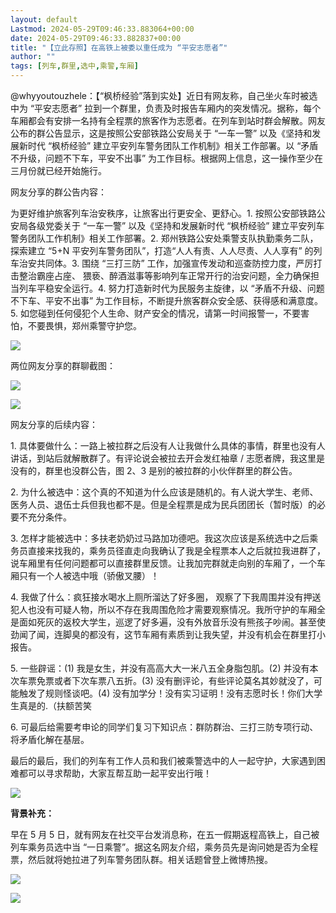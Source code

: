 ```yaml
---
layout: default
Lastmod: 2024-05-29T09:46:33.883064+00:00
date: 2024-05-29T09:46:33.882837+00:00
title: "【立此存照】在高铁上被委以重任成为 “平安志愿者”"
author: ""
tags: [列车,群里,选中,乘警,车厢]
---
```


@whyyoutouzhele：【“枫桥经验”落到实处】近日有网友称，自己坐火车时被选中为 “平安志愿者” 拉到一个群里，负责及时报告车厢内的突发情况。据称，每个车厢都会有安排一名持有全程票的旅客作为志愿者。在列车到站时群会解散。网友公布的群公告显示，这是按照公安部铁路公安局关于 “一车一警” 以及《坚持和发展新时代 “枫桥经验” 建立平安列车警务团队工作机制》相关工作部署。以 “矛盾不升级，问题不下车，平安不出事” 为工作目标。根据网上信息，这一操作至少在三月份就已经开始施行。

网友分享的群公告内容：

为更好维护旅客列车治安秩序，让旅客出行更安全、更舒心。1. 按照公安部铁路公安局各级党委关于 “一车一警” 以及《坚持和发展新时代 “枫桥经验” 建立平安列车警务团队工作机制》相关工作部署。2. 郑州铁路公安处乘警支队执勤乘务二队， 探索建立 “5+N 平安列车警务团队”，打造“人人有责、人人尽责、人人享有” 的列车治安共同体。3. 围绕 “三打三防” 工作，加强宣传发动和巡查防控力度，严厉打击整治霸座占座、 猥亵、醉酒滋事等影响列车正常开行的治安问题，全力确保担当列车平稳安全运行。4. 努力打造新时代为民服务主旋律，以 “矛盾不升级、问题不下车、平安不出事” 为工作目标，不断提升旅客群众安全感、获得感和满意度。5. 如您碰到任何侵犯个人生命、财产安全的情况，请第一时间报警一，不要害怕，不要畏惧，郑州乘警守护您。

![](https://images.weserv.nl/?url=https%3A//chinadigitaltimes.net/chinese/files/2024/05/image-1716894583188.png)

两位网友分享的群聊截图：

![](https://images.weserv.nl/?url=https%3A//chinadigitaltimes.net/chinese/files/2024/05/image-1716894793161.png)

![](https://images.weserv.nl/?url=https%3A//chinadigitaltimes.net/chinese/files/2024/05/image-1716894675095.png)

网友分享的后续内容：

1\. 具体要做什么：一路上被拉群之后没有人让我做什么具体的事情，群里也没有人讲话，到站后就解散群了。有评论说会被拉去开会发红袖章 / 志愿者牌，我这里是没有的，群里也没群公告，图 2、3 是别的被拉群的小伙伴群里的群公告。

2\. 为什么被选中：这个真的不知道为什么应该是随机的。有人说大学生、老师、医务人员、退伍士兵但我也都不是。但是全程票是成为民兵团团长（暂时版）的必要不充分条件。

3\. 怎样才能被选中：多扶老奶奶过马路加功德吧。我这次应该是系统选中之后乘务员直接来找我的，乘务员径直走向我确认了我是全程票本人之后就拉我进群了，说车厢里有任何问题都可以直接群里反馈。让我加完群就走向别的车厢了，一个车厢只有一个人被选中哦（骄傲叉腰）！

4\. 我做了什么：疯狂接水喝水上厕所溜达了好多圈， 观察了下我周围并没有押送犯人也没有可疑人物，所以不存在我周围危险才需要观察情况。我所守护的车厢全是面如死灰的返校大学生，巡逻了好多遍，没有外放音乐没有熊孩子吵闹。甚至使劲闻了闻，连脚臭的都没有，这节车厢有素质到让我失望，并没有机会在群里打小报告。

5\. 一些辟谣：(1) 我是女生，并没有高高大大一米八五全身脂包肌。(2) 并没有本次车票免票或者下次车票八五折。(3) 没有删评论，有些评论莫名其妙就没了，可能触发了规则怪谈吧。(4) 没有加学分！没有实习证明！没有志愿时长！你们大学生真是的.（扶额苦笑

6\. 可最后给需要考申论的同学们复习下知识点：群防群治、三打三防专项行动、将矛盾化解在基层。

最后的最后，我们的列车有工作人员和我们被乘警选中的人一起守护，大家遇到困难都可以寻求帮助，大家互帮互助一起平安出行哦！

![](https://images.weserv.nl/?url=https%3A//chinadigitaltimes.net/chinese/files/2024/05/image-1716894831187.png)

**背景补充：**

早在 5 月 5 日，就有网友在社交平台发消息称，在五一假期返程高铁上，自己被列车乘务员选中当 “一日乘警”。据这名网友介绍，乘务员先是询问她是否为全程票，然后就将她拉进了列车警务团队群。相关话题曾登上微博热搜。

![](https://images.weserv.nl/?url=https%3A//chinadigitaltimes.net/chinese/files/2024/05/image-1716894469449.png)

![](https://images.weserv.nl/?url=https%3A//chinadigitaltimes.net/chinese/files/2024/05/image-1716894479823.png)

